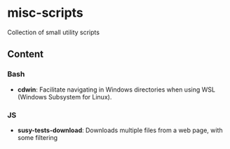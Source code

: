 # misc-scripts
Collection of small utility scripts

## Content

### Bash
- **cdwin**: Facilitate navigating in Windows directories when using WSL (Windows Subsystem for Linux).

### JS
- **susy-tests-download**: Downloads multiple files from a web page, with some filtering